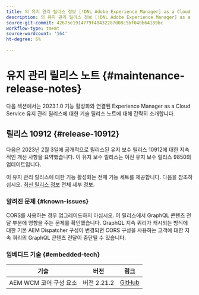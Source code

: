 ```yaml
---
title: 의 유지 관리 릴리스 정보 [!DNL Adobe Experience Manager] as a Cloud Service 2023.1.0 기능 활성화와 연결됩니다.
description: 의 유지 관리 릴리스 정보 [!DNL Adobe Experience Manager] as a Cloud Service 2023.1.0 기능 활성화와 연결됩니다.
source-git-commit: 42675e1914779f40432287d08c5bf04bb64189bc
workflow-type: tm+mt
source-wordcount: '164'
ht-degree: 6%

---
```


# 유지 관리 릴리스 노트 {#maintenance-release-notes}

다음 섹션에서는 2023.1.0 기능 활성화와 연결된 Experience Manager as a Cloud Service 유지 관리 릴리스에 대한 기술 릴리스 노트에 대해 간략히 소개합니다.

## 릴리스 10912 {#release-10912}

다음은 2023년 2월 3일에 공개적으로 릴리스된 유지 보수 릴리스 10912에 대한 지속적인 개선 사항을 요약했습니다. 이 유지 보수 릴리스는 이전 유지 보수 릴리스 9850의 업데이트입니다.

이 유지 관리 릴리스에 대한 기능 활성화는 전체 기능 세트를 제공합니다. 다음을 참조하십시오. [최신 릴리스 정보](/help/release-notes/release-notes-cloud/release-notes-current.md) 전체 세부 정보.

### 알려진 문제 {#known-issues}

CORS를 사용하는 경우 업그레이드하지 마십시오. 이 릴리스에서 GraphQL 콘텐츠 전달 부분에 영향을 주는 문제를 확인했습니다. GraphQL 지속 쿼리가 캐시되는 방식에 대한 기본 AEM Dispatcher 구성이 변경되면 CORS 구성을 사용하는 고객에 대한 지속 쿼리의 GraphQL 콘텐츠 전달이 중단될 수 있습니다.

### 임베디드 기술 {#embedded-tech}

| 기술 | 버전 | 링크 |
|---|---|---|
| AEM WCM 코어 구성 요소 | 버전 2.21.2 | [GitHub](https://github.com/adobe/aem-core-wcm-components) |
